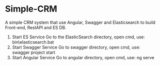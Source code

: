 # Simple-CRM
A simple CRM system that use Angular, Swagger and Elasticsearch to build Front-end, RestAPI and ES DB.


1. Start ES Service
Go to the ElasticSearch directory, open cmd, use: bin\elasticsearch.bat
2. Start Swagger Service
Go to swagger directory, open cmd, use: swagger project start
3. Start Angular Service
Go to angular directory,  open cmd, use: ng serve
